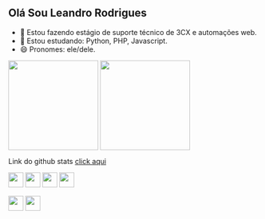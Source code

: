 ## Olá Sou Leandro Rodrigues

- 🔭 Estou fazendo estágio de suporte técnico de 3CX e automações web. 
- 🌱 Estou estudando: Python, PHP, Javascript.
- 😄 Pronomes: ele/dele.
<div>
  <picture>
  <source 
    srcset="https://github-readme-stats.vercel.app/api?username=LeandroRodrigues-Dev&show_icons=true&theme=dracula&locale=PT-br&count_private=true"
    media="(prefers-color-scheme: dark)"
  />
  <source
    srcset="https://github-readme-stats.vercel.app/api?username=LeandroRodrigues-Dev&show_icons=true"
    media="(prefers-color-scheme: light), (prefers-color-scheme: no-preference)"
  />
  <source
    srcset="https://github-readme-stats.vercel.app/api?username=LeandroRodrigues-Dev&show_icons=true"
    media="(prefers-color-scheme: light), (prefers-color-scheme: no-preference)"
  />
  <img height = "180vh" align="center" src="https://github-readme-stats.vercel.app/api?username=LeandroRodrigues-Dev&show_icons=true" />
  </picture>

  <picture>
  <source 
    srcset="https://github-readme-stats.vercel.app/api/top-langs/?username=LeandroRodrigues-Dev&hide_progress=true&show_icons=true&theme=dracula&locale=PT-br&count_private=true"
    media="(prefers-color-scheme: dark)"
  />
  <source
    srcset="https://github-readme-stats.vercel.app/api?username=LeandroRodrigues-Dev&show_icons=true"
    media="(prefers-color-scheme: light), (prefers-color-scheme: no-preference)"
  />
  <source
    srcset="https://github-readme-stats.vercel.app/api?username=LeandroRodrigues-Dev&show_icons=true"
    media="(prefers-color-scheme: light), (prefers-color-scheme: no-preference)"
  />
  <img height = "180vh" align="center" src="https://github-readme-stats.vercel.app/api?username=LeandroRodrigues-Dev&show_icons=true" />
  </picture>
</div>

Link do github stats <a href="https://github.com/anuraghazra/github-readme-stats/blob/master/readme.md#deploy-on-your-own-vercel-instance">click aqui</a>

<div style="display: inline_block">
  <img align="center" height = "30vh" src="https://cdn.jsdelivr.net/gh/devicons/devicon/icons/php/php-original.svg"/>
  <img align="center" height = "30vh" src="https://cdn.jsdelivr.net/gh/devicons/devicon/icons/html5/html5-original.svg"/>
  <img align="center" height = "30vh" src="https://cdn.jsdelivr.net/gh/devicons/devicon/icons/javascript/javascript-original.svg"/>
  <img align="center" height = "30vh" src="https://cdn.jsdelivr.net/gh/devicons/devicon/icons/python/python-original.svg"/>
</div>
<br>
<div>
  <a href="mailto:leandrorodrigues131531@gmail.com" target="_blank"><img align="center" height = "30vh" src="https://img.shields.io/badge/Gmail-D14836?style=for-the-badge&logo=gmail&logoColor=white" target="_blank"/></a>
  <a href="https://www.linkedin.com/in/leandrodrigues1604/" target="_blank"><img align="center" height = "30vh" src="https://img.shields.io/badge/LinkedIn-0077B5?style=for-the-badge&logo=linkedin&logoColor=white" target="_blank"/></a>
</div>
